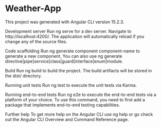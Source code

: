 # Weather-App

This project was generated with Angular CLI version 15.2.3.

Development server
Run ng serve for a dev server. Navigate to http://localhost:4200/. The application will automatically reload if you change any of the source files.

Code scaffolding
Run ng generate component component-name to generate a new component. You can also use ng generate directive|pipe|service|class|guard|interface|enum|module.

Build
Run ng build to build the project. The build artifacts will be stored in the dist/ directory.

Running unit tests
Run ng test to execute the unit tests via Karma.

Running end-to-end tests
Run ng e2e to execute the end-to-end tests via a platform of your choice. To use this command, you need to first add a package that implements end-to-end testing capabilities.

Further help
To get more help on the Angular CLI use ng help or go check out the Angular CLI Overview and Command Reference page.
